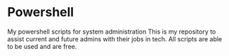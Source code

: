 # Powershell
My powershell scripts for system administration
This is my repository to assist current and future admins with their jobs in tech. All scripts are able to be used and are free.

